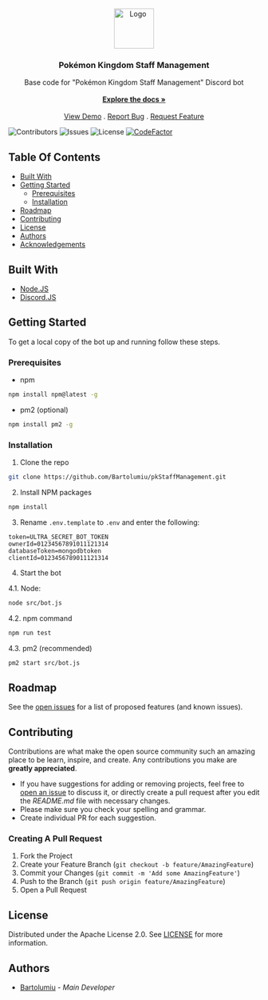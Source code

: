 <br/>
<p align="center">
  <a href="https://github.com/Bartolumiu/pkStaffManagement">
    <img src="https://media.discordapp.net/attachments/979331923547652126/993195736630046771/Logo_Server.png" alt="Logo" width="80" height="80">
  </a>

  <h3 align="center">Pokémon Kingdom Staff Management</h3>

  <p align="center">
    Base code for "Pokémon Kingdom Staff Management" Discord bot
    <br/>
    <br/>
    <a href="https://github.com/Bartolumiu/pkStaffManagement"><strong>Explore the docs »</strong></a>
    <br/>
    <br/>
    <a href="https://github.com/Bartolumiu/pkStaffManagement">View Demo</a>
    .
    <a href="https://github.com/Bartolumiu/pkStaffManagement/issues">Report Bug</a>
    .
    <a href="https://github.com/Bartolumiu/pkStaffManagement/issues">Request Feature</a>
  </p>
</p>

![Contributors](https://img.shields.io/github/contributors/Bartolumiu/pkStaffManagement?color=dark-green) ![Issues](https://img.shields.io/github/issues/Bartolumiu/pkStaffManagement) ![License](https://img.shields.io/github/license/Bartolumiu/pkStaffManagement) [![CodeFactor](https://www.codefactor.io/repository/github/bartolumiu/pkstaffmanagement/badge/main)](https://www.codefactor.io/repository/github/bartolumiu/pkstaffmanagement/overview/main)

## Table Of Contents

* [Built With](#built-with)
* [Getting Started](#getting-started)
  * [Prerequisites](#prerequisites)
  * [Installation](#installation)
* [Roadmap](#roadmap)
* [Contributing](#contributing)
* [License](#license)
* [Authors](#authors)
* [Acknowledgements](#acknowledgements)

## Built With



* [Node.JS](https://nodejs.org)
* [Discord.JS](https://discord.js.org)

## Getting Started

To get a local copy of the bot up and running follow these steps.

### Prerequisites

* npm

```sh
npm install npm@latest -g
```

* pm2 (optional)
```sh
npm install pm2 -g
```

### Installation

1. Clone the repo

```sh
git clone https://github.com/Bartolumiu/pkStaffManagement.git
```

2. Install NPM packages

```sh
npm install
```

3. Rename `.env.template` to `.env` and enter the following:

```env
token=ULTRA_SECRET_BOT_TOKEN
ownerId=01234567891011121314
databaseToken=mongodbtoken
clientId=0123456789011121314
```

4. Start the bot

4.1. Node:
```sh
node src/bot.js
```

4.2. npm command
```sh
npm run test
```

4.3. pm2 (recommended)
```sh
pm2 start src/bot.js
```

## Roadmap

See the [open issues](https://github.com/Bartolumiu/pkStaffManagement/issues) for a list of proposed features (and known issues).

## Contributing

Contributions are what make the open source community such an amazing place to be learn, inspire, and create. Any contributions you make are **greatly appreciated**.
* If you have suggestions for adding or removing projects, feel free to [open an issue](https://github.com/Bartolumiu/pkStaffManagement/issues/new) to discuss it, or directly create a pull request after you edit the *README.md* file with necessary changes.
* Please make sure you check your spelling and grammar.
* Create individual PR for each suggestion.

### Creating A Pull Request

1. Fork the Project
2. Create your Feature Branch (`git checkout -b feature/AmazingFeature`)
3. Commit your Changes (`git commit -m 'Add some AmazingFeature'`)
4. Push to the Branch (`git push origin feature/AmazingFeature`)
5. Open a Pull Request

## License

Distributed under the Apache License 2.0. See [LICENSE](https://github.com/Bartolumiu/pkStaffManagement/blob/main/LICENSE) for more information.

## Authors

* [Bartolumiu](https://github.com/Bartolumiu/) - *Main Developer*
